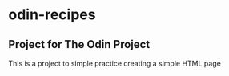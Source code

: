 # odin-recipes

## Project for The Odin Project

This is a project to simple practice creating a simple HTML page